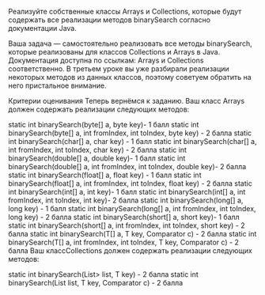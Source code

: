 Реализуйте собственные классы Arrays и Collections, которые будут содержать все реализации 
методов binarySearch согласно документации Java.

Ваша задача — самостоятельно реализовать все методы binarySearch, которые
реализованы для классов Collections и Arrays в Java. Документация доступна
по ссылкам: Arrays и Collections соответственно. В третьем уроке вы уже разбирали
реализации некоторых методов из данных классов, поэтому советуем обратить на него пристальное внимание.

Критерии оценивания
Теперь вернёмся к заданию. Ваш класс Arrays должен содержать реализации следующих методов:

static int binarySearch(byte[] a, byte key)- 1 балл
static int binarySearch(byte[] a, int fromIndex, int toIndex, byte key) - 2 балла
static int binarySearch(char[] a, char key) - 1 балл
static int binarySearch(char[] a, int fromIndex, int toIndex, char key) - 2 балла
static int binarySearch(double[] a, double key)- 1 балл
static int binarySearch(double[] a, int fromIndex, int toIndex, double key)- 2 балла
static int binarySearch(float[] a, float key) - 1 балл
static int binarySearch(float[] a, int fromIndex, int toIndex, float key) - 2 балла
static int binarySearch(int[] a, int key)- 1 балл
static int binarySearch(int[] a, int fromIndex, int toIndex, int key)- 2 балла
static int binarySearch(long[] a, long key) - 1 балл
static int binarySearch(long[] a, int fromIndex, int toIndex, long key) - 2 балла
static int binarySearch(short[] a, short key)- 1 балл
static int binarySearch(short[] a, int fromIndex, int toIndex, short key) - 2 балла
static int binarySearch(T[] a, T key, Comparator c) - 2 балла
static int binarySearch(T[] a, int fromIndex, int toIndex, T key, Comparator c) - 2 балла
Ваш классCollections должен содержать реализации следующих методов:

static int binarySearch(List> list, T key) - 2 балла
static int binarySearch(List list, T key, Comparator c) - 2 балла


